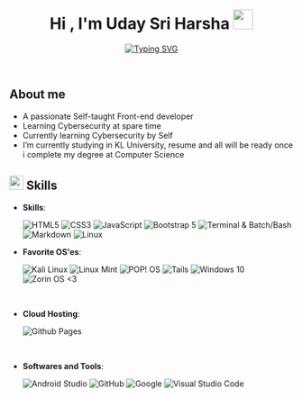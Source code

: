 
<h1 align="center"><b>Hi , I'm Uday Sri Harsha </b><img src="https://media.giphy.com/media/hvRJCLFzcasrR4ia7z/giphy.gif" width="35"></h1>

<p align="center">
  <a href="https://git.io/typing-svg"><img src="https://readme-typing-svg.demolab.com?font=Fira+Code&duration=3000&pause=1000&width=435&lines=Welcome+to+My+GitHub+Profile+%E2%99%A5;Self-Taught+Front-End+Developer;Computer+Science+Student;Cybersecurity+Newbie;Active+Learner%2FResearcher;Love+to+learn+new+stuffs..%3C3" alt="Typing SVG" /></a>
</p>
<br>
	
## **About me**
- A passionate Self-taught Front-end developer
- Learning Cybersecurity at spare time
- Currently learning Cybersecurity by Self
- I’m currently studying in KL University, resume and all will be ready once i complete my degree at Computer Science

## <img src="https://media2.giphy.com/media/QssGEmpkyEOhBCb7e1/giphy.gif?cid=ecf05e47a0n3gi1bfqntqmob8g9aid1oyj2wr3ds3mg700bl&rid=giphy.gif" width ="25"><b> Skills</b>
<p align="center">

- **Skills**:

   ![HTML5](https://img.shields.io/badge/HTML5-E34F26?style=for-the-badge&logo=html5&logoColor=white)
   ![CSS3](https://img.shields.io/badge/CSS3-1572B6?style=for-the-badge&logo=css3&logoColor=white)
   ![JavaScript](https://img.shields.io/badge/JavaScript-323330?style=for-the-badge&logo=javascript&logoColor=F7DF1E)
   ![Bootstrap 5](https://img.shields.io/badge/Bootstrap-563D7C?style=for-the-badge&logo=bootstrap&logoColor=black)
   ![Terminal & Batch/Bash](https://img.shields.io/badge/Terminal%20&%20Batch/Bash-%23054020?style=for-the-badge&logo=gnu-bash&logoColor=white)
   ![Markdown](https://img.shields.io/badge/markdown-%23000000.svg?style=for-the-badge&logo=markdown&logoColor=white)
   ![Linux](https://img.shields.io/badge/Linux-FCC624?style=for-the-badge&logo=linux&logoColor=black)


- **Favorite OS'es**:

   ![Kali Linux](https://img.shields.io/badge/Kali_Linux-557C94?style=for-the-badge&logo=kali-linux&logoColor=black)
   ![Linux Mint](https://img.shields.io/badge/Linux_Mint-87CF3E?style=for-the-badge&logo=linux-mint&logoColor=black)
   ![POP! OS](https://img.shields.io/badge/Pop!_OS-48B9C7?style=for-the-badge&logo=Pop!_OS&logoColor=black)
   ![Tails](https://img.shields.io/badge/Tails%20-56347C?&style=for-the-badge&logo=tails&logoColor=white)
   ![Windows 10](https://img.shields.io/badge/Windows-0078D6?style=for-the-badge&logo=windows&logoColor=black)
   ![Zorin OS <3](https://img.shields.io/badge/Zorin%20OS-0CC1F3?style=for-the-badge&logo=zorin&logoColor=black)


<br>

- **Cloud Hosting**:

    ![Github Pages](https://img.shields.io/badge/GitHub%20Pages-%236e5494.svg?style=for-the-badge&logo=github&logoColor=white)
    
<br>

- **Softwares and Tools**:

    ![Android Studio](https://img.shields.io/badge/Android_Studio-3DDC84?style=for-the-badge&logo=android-studio&logoColor=black)
    ![GitHub](https://img.shields.io/badge/github-%23121011.svg?style=for-the-badge&logo=github&logoColor=white)
    ![Google](https://img.shields.io/badge/google-%234285F4.svg?style=for-the-badge&logo=google&logoColor=white)
    ![Visual Studio Code](https://img.shields.io/badge/Visual%20Studio%20Code-0078d7.svg?style=for-the-badge&logo=visual-studio-code&logoColor=white)

<br>
